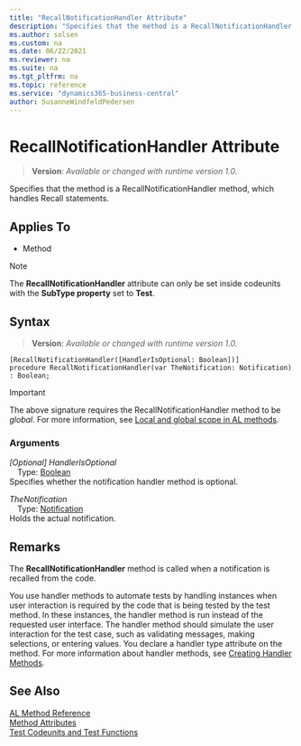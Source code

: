 ```yaml
---
title: "RecallNotificationHandler Attribute"
description: "Specifies that the method is a RecallNotificationHandler method, which handles Recall statements."
ms.author: solsen
ms.custom: na
ms.date: 06/22/2021
ms.reviewer: na
ms.suite: na
ms.tgt_pltfrm: na
ms.topic: reference
ms.service: "dynamics365-business-central"
author: SusanneWindfeldPedersen
---
```

[//]: # (START>DO_NOT_EDIT)
[//]: # (IMPORTANT:Do not edit any of the content between here and the END>DO_NOT_EDIT.)
[//]: # (Any modifications should be made in the .xml files in the ModernDev repo.)

# RecallNotificationHandler Attribute
> **Version**: _Available or changed with runtime version 1.0._

Specifies that the method is a RecallNotificationHandler method, which handles Recall statements.


## Applies To

- Method

> [!NOTE]
> The **RecallNotificationHandler** attribute can only be set inside codeunits with the **SubType property** set to **Test**.

## Syntax


> **Version**: _Available or changed with runtime version 1.0._
```
[RecallNotificationHandler([HandlerIsOptional: Boolean])]
procedure RecallNotificationHandler(var TheNotification: Notification) : Boolean;
```
> [!IMPORTANT]
> The above signature requires the RecallNotificationHandler method to be *global*. For more information, see [Local and global scope in AL methods](../devenv-al-methods.md%23local-and-global-scope).

### Arguments
*[Optional] HandlerIsOptional*  
&emsp;Type: [Boolean](../methods-auto/boolean/boolean-data-type.md)  
Specifies whether the notification handler method is optional.  

*TheNotification*  
&emsp;Type: [Notification](../methods-auto/notification/notification-data-type.md)  
Holds the actual notification.  

[//]: # (IMPORTANT: END>DO_NOT_EDIT)

## Remarks

The **RecallNotificationHandler** method is called when a notification is recalled from the code.

You use handler methods to automate tests by handling instances when user interaction is required by the code that is being tested by the test method. In these instances, the handler method is run instead of the requested user interface. The handler method should simulate the user interaction for the test case, such as validating messages, making selections, or entering values. You declare a handler type attribute on the method. For more information about handler methods, see [Creating Handler Methods](../devenv-creating-handler-methods.md).

## See Also

[AL Method Reference](../methods-auto/library.md)  
[Method Attributes](devenv-method-attributes.md)  
[Test Codeunits and Test Functions](../devenv-test-codeunits-and-test-methods.md)
